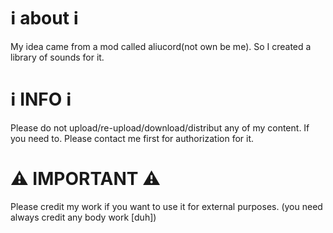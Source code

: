 # ℹ️ about ℹ️
My idea came from a mod called aliucord(not own be me). So I created a library of sounds for it.

# ℹ️ INFO ℹ️
Please do not upload/re-upload/download/distribut any of my content. If you need to. Please contact me first for authorization for it.

# ⚠️ IMPORTANT ⚠️
Please credit my work if you want to use it for external purposes. (you need always credit any body work [duh])
